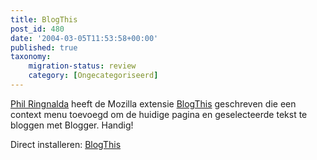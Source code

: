 ```yaml
---
title: BlogThis
post_id: 480
date: '2004-03-05T11:53:58+00:00'
published: true
taxonomy:
    migration-status: review
    category: [Ongecategoriseerd]
---
```

[Phil Ringnalda](http://philringnalda.com/) heeft de Mozilla extensie [BlogThis](http://texturizer.net/firefox/extensions/#blogthis) geschreven die een context menu toevoegd om de huidige pagina en geselecteerde tekst te bloggen met Blogger. Handig!

Direct installeren: [BlogThis](http://philringnalda.com/mozilla/blogthis.xpi)